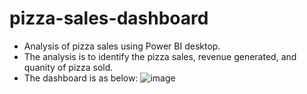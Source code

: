 # pizza-sales-dashboard
- Analysis of pizza sales using Power BI desktop.
- The analysis is to identify the pizza sales, revenue generated, and quanity of pizza sold. 
- The dashboard is as below:
![image](https://github.com/user-attachments/assets/b613d7d2-8b7c-4f6b-a7a2-11c3d3259517)
  
